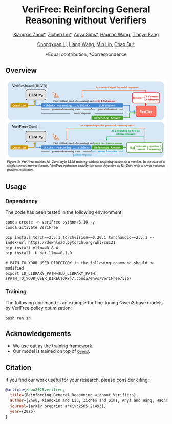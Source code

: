 <div align="center">

# VeriFree: Reinforcing General Reasoning without Verifiers
[Xiangxin Zhou*](https://scholar.google.com/citations?hl=en&user=eQgIWcQAAAAJ), [Zichen Liu*](https://lkevinzc.github.io/), [Anya Sims*](https://anyasims.github.io/), [Haonan Wang](https://charles-haonan-wang.me/), [Tianyu Pang](https://p2333.github.io/)

[Chongxuan Li](https://zhenxuan00.github.io/), [Liang Wang](https://scholar.google.com.hk/citations?user=8kzzUboAAAAJ), [Min Lin](https://scholar.google.com.sg/citations?user=BGONmkIAAAAJ&hl=en), [Chao Du†](https://duchao0726.github.io/)

*Equal contribution, †Correspondence

</div>

## Overview

![](./figures/verifree.jpg)


## Usage
### Dependency

The code has been tested in the following environment: 

```
conda create -n VeriFree python=3.10 -y
conda activate VeriFree

pip install torch==2.5.1 torchvision==0.20.1 torchaudio==2.5.1 --index-url https://download.pytorch.org/whl/cu121
pip install vllm==0.8.4
pip install -U oat-llm==0.1.0

# PATH_TO_YOUR_USER_DIRECTORY in the following coammand should be modified 
export LD_LIBRARY_PATH=$LD_LIBRARY_PATH:{PATH_TO_YOUR_USER_DIRECTORY}/.conda/envs/VeriFree/lib/
```

### Training

The following command is an example for fine-tuning Qwen3 base models by VeriFree policy optimization:

```
bash run.sh
```


## Acknowledgements

- We use [oat](https://github.com/sail-sg/oat) as the training framework.
- Our model is trained on top of [`Qwen3`](https://huggingface.co/collections/Qwen/qwen3-67dd247413f0e2e4f653967f).


## Citation
If you find our work useful for your research, please consider citing:

```bibtex
@article{zhou2025verifree,
  title={Reinforcing General Reasoning without Verifiers},
  author={Zhou, Xiangxin and Liu, Zichen and Sims, Anya and Wang, Haonan and Pang, Tianyu and Li, Chongxuan and Wang, Liang and Lin, Min and Du, Chao},
  journal={arXiv preprint arXiv:2505.21493},
  year={2025}
}
```


